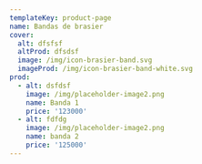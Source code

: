```yaml
---
templateKey: product-page
name: Bandas de brasier
cover:
  alt: dfsfsf
  altProd: dfsdsf
  image: /img/icon-brasier-band.svg
  imageProd: /img/icon-brasier-band-white.svg
prod:
  - alt: dsfdsf
    image: /img/placeholder-image2.png
    name: Banda 1
    price: '123000'
  - alt: fdfdg
    image: /img/placeholder-image2.png
    name: banda 2
    price: '125000'
---
```


